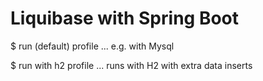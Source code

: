 # Liquibase with Spring Boot

$ run (default) profile ... e.g. with Mysql

$ run with h2 profile ... runs with H2 with extra data inserts
